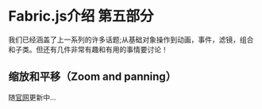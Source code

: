 # Fabric.js介绍 第五部分

我们已经涵盖了上一系列的许多话题;从基础对象操作到动画，事件，滤镜，组合和子类。但还有几件非常有趣和有用的事情要讨论！

## 缩放和平移（Zoom and panning）

随[官网](http://fabricjs.com/fabric-intro-part-5)更新中...